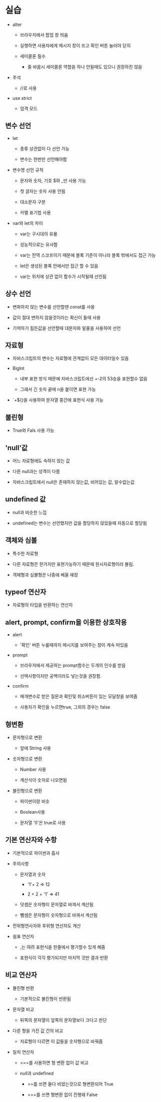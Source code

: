 # 실습

- alter

    - 브라우저에서 팝업 창 띄움

    - 실행하면 사용자에게 메시지 창이 뜨고 확인 버튼 눌러야 닫히

    - 세미콜론 필수

        - 줄 바꿈시 세미콜론 역할을 하나 안될때도 있으니 권장하진 않음

- 주석
 
    - //로 사용

- use strict

    - 엄격 모드

## 변수 선언

- let

    - 종류 상관없이 다 선언 가능

    - 변수는 한번만 선언해야함

- 변수명 선언 규칙

    - 문자와 숫자, 기호 $와 _만 사용 가능

    - 첫 글자는 숫자 사용 안됨

    - 대소문자 구분

    - 카멜 표기법 사용

- var와 let의 차이

    - var는 구시대의 유물

    - 성능적으로는 유사함

    - var는 전역 스코프이기 때문에 블록 기준이 아니라 블록 밖에서도 접근 가능

    - let은 생성된 블록 안에서만 접근 할 수 있음

    - var는 위치에 상관 없이 함수가 시작될때 선언됨

## 상수 선언

- 변화하지 않는 변수를 선언할땐 const를 사용

- 값이 절대 변하지 않을것이라는 확신이 들때 사용

- 기억하기 힘든값을 선언할때 대문자와 밑줄을 사용하여 선언

## 자료형

- 자바스크립트의 변수는 자료형에 관계없이 모든 데이터일수 있음

- Biglnt

    - 내부 표현 방식 때문에 자바스크립트에선 +-2의 53승을 표현할수 없음

    - 그래서 긴 숫자 끝에 n을 붙이면 표현 가능    

- `+${}을 사용하여 문자열 중간에 표현식 사용 가능

## 불린형

- True와 Fals 사용 가능

## 'null'값

- 어느 자료형에도 속하지 않는 값

- 다른 null과는 성격이 다름

- 자바스크립트에서 null은 존재하지 않는값, 비어있는 값, 알수없는값

## undefined 값

- null과 비슷한 느낍

- undefined는 변수는 선언했지만 값을 할당하지 않았을때 자동으로 할당됨

## 객체와 심볼

- 특수한 자료형

- 다른 자료형은 한가지만 표현가능하기 때문에 원시자료형이라 불림.

- 객체형과 심볼형은 나중에 배울 예정

## typeof 연산자

- 자료형의 타입을 반환하는 연산자


## alert, prompt, confirm을 이용한 상호작용

- alert

    - '확인' 버튼 누룰때까지 메시지를 보여주는 창이 계속 떠있음

- prompt

    - 브라우저에서 제공하는 prompt함수는 두개의 인수를 받음

    - 선택사항이지만 공백이라도 넣는것을 권장함.

- confirm

    - 매개변수로 받은 질문과 확인및 취소버튼이 있는 모달창을 보여줌

    - 사용자가 확인을 누르면true, 그외의 경우는 false

## 형변환

- 문자형으로 변환

    - 앞에 String 사용

- 숫자형으로 변환

    - Number 사용

    - 계산식이 숫자로 나오면됨

- 불린형으로 변환

    - 파이썬이랑 비슷

    - Boolean사용

    - 문자열 '0'은 true로 사용


## 기본 연산자와 수항

- 기본적으로 파이썬과 흡사

- 주의사항

    - 문자열과 숫자 

        - '1'+ 2 => 12

        - 2 + 2 + '1' => 41
    
    - 덧셈은 숫자형이 문자열로 바껴서 계산됨

    - 뺄셈은 문자형이 숫자형으로 바껴서 계산됨

- 전위형연사자와 후위형 연산자도 계산

- 쉼표 연산자

    - ,는 여려 표현식을 한줄에서 평가할수 있게 해줌

    - 표현식이 각각 평가되지만 마지막 것만 결과 반환


## 비교 연산자

- 불린형 반환

    - 기본적으로 불린형이 반환됨

- 문자열 비교

    - 뒤쪽의 문자열이 앞쪽의 문자열보다 크다고 판단

- 다른 형을 가진 값 간의 비교

    - 자료형이 다르면 이 값들을 숫자형으로 바꿔줌

- 일치 연산자

    - ===를 사용하면 형 변환 없이 값 비교

    - null과 undefined

        - ==를 쓰면 둘다 비었는것으로 형변환되어 True

        - ===를 쓰면 형변환 없이 진행돼 False

